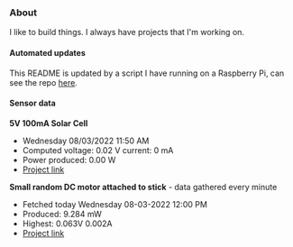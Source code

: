 ### About
I like to build things. I always have projects that I'm working on.

#### Automated updates
This README is updated by a script I have running on a Raspberry Pi, can see the repo [here](https://github.com/jdc-cunningham/raspi-git-repo-updater).

#### Sensor data
**5V 100mA Solar Cell**
- Wednesday 08/03/2022 11:50 AM
- Computed voltage: 0.02 V current: 0 mA
- Power produced: 0.00 W
- [Project link](https://github.com/jdc-cunningham/raspisolarplotter)

**Small random DC motor attached to stick** - data gathered every minute
- Fetched today Wednesday 08-03-2022 12:00 PM
- Produced: 9.284 mW
- Highest: 0.063V 0.002A
- [Project link](https://github.com/jdc-cunningham/turbine-raspi)